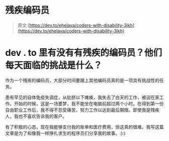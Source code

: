 # 残疾编码员

> 原文:[https://dev.to/ehelaya/coders-with-disability-3jkh](https://dev.to/ehelaya/coders-with-disability-3jkh)

# dev . to 里有没有有残疾的编码员？他们每天面临的挑战是什么？

作为一个残疾的编码员，大部分时间要跟上其他编码员真的是一项具有挑战性的任务。

患有罕见的自体免疫失调症，从肚脐以下瘫痪，我失去了白天的工作，被迫在家工作。开始的时候，这是一场噩梦，我不能坐在电脑前超过两个小时。在得到第一份自由职业工作后，我不得不忍受痛苦，努力工作以达到最后期限。即使我是残疾人，我也不喜欢告诉我的客户。

有了积极的心态，现在我能够支付我的账单和医疗费用，但这真的很难。我写这篇文章是为了和像我一样挣扎求生的程序员们分享我的故事。:):)